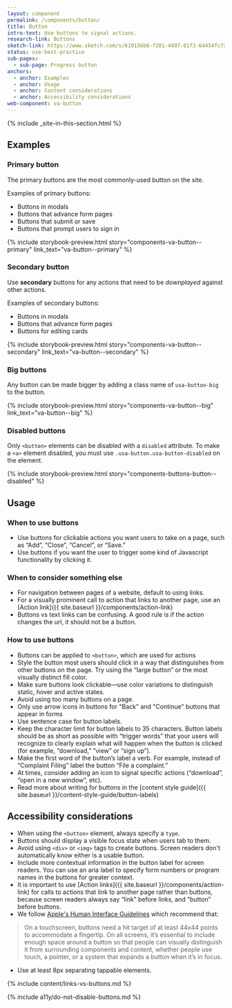 ```yaml
---
layout: component
permalink: /components/button/
title: Button
intro-text: Use buttons to signal actions.
research-link: Buttons
sketch-link: https://www.sketch.com/s/610156b6-f281-4497-81f3-64454fc72156/p/5317C603-D6BD-4AFF-84E6-151F7A197B91
status: use-best-practice
sub-pages:
  - sub-page: Progress button
anchors:
  - anchor: Examples
  - anchor: Usage
  - anchor: Content considerations
  - anchor: Accessibility considerations
web-component: va-button
---
```


{% include _site-in-this-section.html %}

## Examples

### Primary button

The primary buttons are the most commonly-used button on the site.

Examples of primary buttons:
- Buttons in modals
- Buttons that advance form pages 
- Buttons that submit or save
- Buttons that prompt users to sign in 

{% include storybook-preview.html story="components-va-button--primary" link_text="va-button--primary" %}

### Secondary button

Use **secondary** buttons for any actions that need to be _downplayed_ against other actions.

Examples of secondary buttons:
* Buttons in modals 
* Buttons that advance form pages 
* Buttons for editing cards

{% include storybook-preview.html story="components-va-button--secondary" link_text="va-button--secondary" %}

### Big buttons

Any button can be made bigger by adding a class name of `usa-button-big` to the button.

{% include storybook-preview.html story="components-va-button--big" link_text="va-button--big" %}

### Disabled buttons

Only `<button>` elements can be disabled with a `disabled` attribute. To make a `<a>` element disabled, you must use `.usa-button.usa-button-disabled` on the element.

{% include storybook-preview.html story="components-buttons-button--disabled" %}

## Usage

### When to use buttons

* Use buttons for clickable actions you want users to take on a page, such as “Add”, “Close”, “Cancel”, or “Save.”
* Use buttons if you want the user to trigger some kind of Javascript functionality by clicking it.

### When to consider something else
* For navigation between pages of a website, default to using links.
* For a visually prominent call to action that links to another page, use an [Action link]({{ site.baseurl }}/components/action-link)
* Buttons vs text links can be confusing. A good rule is if the action changes the url, it should not be a button.

### How to use buttons
* Buttons can be applied to `<button>`, which are used for actions
* Style the button most users should click in a way that distinguishes from other buttons on the page. Try using the “large button” or the most visually distinct fill color.
* Make sure buttons look clickable—use color variations to distinguish static, hover and active states.
* Avoid using too many buttons on a page.
* Only use  arrow icons  in buttons for "Back" and "Continue" buttons that appear in forms 
* Use sentence case for button labels.
* Keep the character limit for button labels to 35 characters. Button labels should be as short as possible with “trigger words” that your users will recognize to clearly explain what will happen when the button is clicked (for example, “download,” “view” or “sign up”). 
* Make the first word of the button’s label a verb. For example, instead of “Complaint Filing” label the button “File a complaint.”
* At times, consider adding an icon to signal specific actions (“download”, “open in a new window”, etc).
* Read more about writing for buttons in the [content style guide]({{ site.baseurl }}/content-style-guide/button-labels)

## Accessibility considerations

* When using the `<button>` element, always specify a `type`.
* Buttons should display a visible focus state when users tab to them.
* Avoid using `<div>` or `<img>` tags to create buttons. Screen readers don't automatically know either is a usable button.
* Include more contextual information in the button label for screen readers. You can use an aria label to specify form numbers or program names in the buttons for greater context. 
* It is important to use [Action links]({{ site.baseurl }}/components/action-link) for calls to actions that link to another page rather than buttons, because screen readers always say “link” before links, and “button” before buttons. 
* We follow [Apple's Human Interface Guidelines](https://developer.apple.com/design/human-interface-guidelines/components/menus-and-actions/buttons) which recommend that:
> On a touchscreen, buttons need a hit target of at least 44x44 points to accommodate a fingertip. On all screens, it’s essential to include enough space around a button so that people can visually distinguish it from surrounding components and content, whether people use touch, a pointer, or a system that expands a button when it’s in focus.
* Use at least 8px separating tappable elements. 

{% include content/links-vs-buttons.md %}

{% include a11y/do-not-disable-buttons.md %}